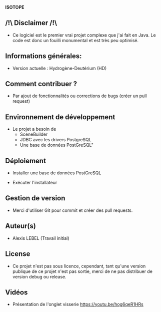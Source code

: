 **ISOTOPE**

## /!\ Disclaimer /!\

- Ce logiciel est le premier vrai projet complexe que j'ai fait en Java. Le code est donc un fouilli monumental et est très peu optimisé.



## Informations générales:

- Version actuelle : Hydrogène-Deutérium (HD)
	

## Comment contribuer ?

- Par ajout de fonctionnalités ou corrections de bugs (créer un pull request)


## Environnement de développement

- Le projet a besoin de
	- SceneBuilder
	- JDBC avec les drivers PostgreSQL
	- Une base de données PostGreSQL"


## Déploiement

- Installer une base de données PostGreSQL

- Exécuter l'installateur


## Gestion de version

- Merci d'utiliser Git pour commit et créer des pull requests.


## Auteur(s)

- Alexis LEBEL (Travail initial)

## License

- Ce projet n'est pas sous licence, cependant, tant qu'une version publique de ce projet n'est pas sortie, merci de ne pas
	distribuer de version debug ou release.
	
## Vidéos
- Présentation de l'onglet visserie
https://youtu.be/hog6qeR1HRs
